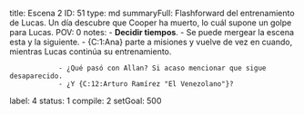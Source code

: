 title:          Escena 2
ID:             51
type:           md
summaryFull:    Flashforward del entrenamiento de Lucas. Un día descubre que Cooper ha muerto, lo cuál supone un golpe para Lucas.
POV:            0
notes:          - **Decidir tiempos**.
                - Se puede mergear la escena esta y la siguiente.
                - {C:1:Ana} parte a misiones y vuelve de vez en cuando, mientras Lucas continúa su entrenamiento.
                
                - ¿Qué pasó con Allan? Si acaso mencionar que sigue desaparecido.
                - ¿Y {C:12:Arturo Ramírez "El Venezolano"}?
label:          4
status:         1
compile:        2
setGoal:        500


